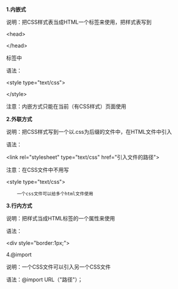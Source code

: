 **1.内嵌式**

说明：把CSS样式表当成HTML一个标签来使用，把样式表写到

&lt;head&gt;

&lt;/head&gt;

标签中

语法：

&lt;style type="text/css"&gt;

&lt;/style&gt;

注意：内嵌方式只能在当前（有CSS样式）页面使用

**2.外联方式**

说明：把CSS样式写到一个以.css为后缀的文件中，在HTML文件中引入

语法：

&lt;link rel="stylesheet" type="text/css" href="引入文件的路径"&gt;

注意：在CSS文件中不用写

&lt;style type="text/css"&gt;

```
    一个css文件可以给多个html文件使用
```

**3.行内方式**

说明：把样式当成HTML标签的一个属性来使用

语法：

&lt;div style="border:1px;"&gt;

4.@import

说明：一个CSS文件可以引入另一个CSS文件

语法：@import URL（"路径"）；

